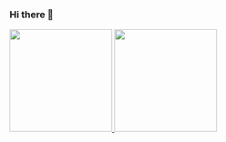### Hi there 👋

<!--
**ivan0811/ivan0811** is a ✨ _special_ ✨ repository because its `README.md` (this file) appears on your GitHub profile.

Here are some ideas to get you started:

- 🔭 I’m currently working on ...
- 🌱 I’m currently learning ...
- 👯 I’m looking to collaborate on ...
- 🤔 I’m looking for help with ...
- 💬 Ask me about ...
- 📫 How to reach me: ...
- 😄 Pronouns: ...
- ⚡ Fun fact: ...
-->

<p align="left">
<a href="https://github.com/ivan0811">
  <img height="180em" src="https://github-readme-stats.vercel.app/api?username=ivan0811&show_icons=true&theme=prussian&count_private=false"/>
  <img height="180em" src="https://github-readme-stats.vercel.app/api/top-langs/?username=ivan0811&layout=compact&theme=prussian"/>
</a>
</p>
